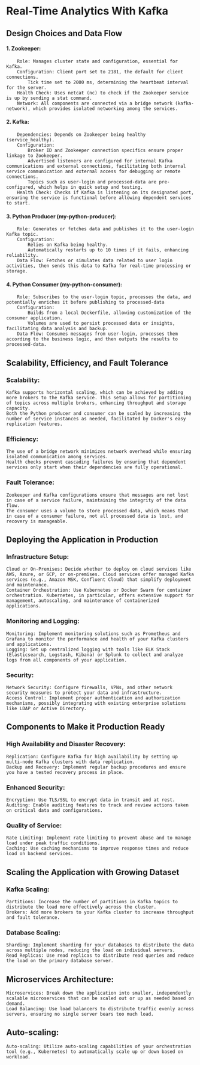 
# Real-Time Analytics With Kafka

## Design Choices and Data Flow
####    1. Zookeeper:
        Role: Manages cluster state and configuration, essential for Kafka.
        Configuration: Client port set to 2181, the default for client connections.
            Tick time set to 2000 ms, determining the heartbeat interval for the server.
        Health Check: Uses netcat (nc) to check if the Zookeeper service is up by sending a stat command.
        Network: All components are connected via a bridge network (kafka-network), which provides isolated networking among the services.

####    2. Kafka:
        Dependencies: Depends on Zookeeper being healthy (service_healthy).
        Configuration:
            Broker ID and Zookeeper connection specifics ensure proper linkage to Zookeeper.
            Advertised listeners are configured for internal Kafka communications and external connections, facilitating both internal service communication and external access for debugging or remote connections.
            Topics such as user-login and processed-data are pre-configured, which helps in quick setup and testing.
        Health Check: Checks if Kafka is listening on its designated port, ensuring the service is functional before allowing dependent services to start.

####    3. Python Producer (my-python-producer):
        Role: Generates or fetches data and publishes it to the user-login Kafka topic.
        Configuration:
            Relies on Kafka being healthy.
            Automatically restarts up to 10 times if it fails, enhancing reliability.
        Data Flow: Fetches or simulates data related to user login activities, then sends this data to Kafka for real-time processing or storage.

####    4. Python Consumer (my-python-consumer):
        Role: Subscribes to the user-login topic, processes the data, and potentially enriches it before publishing to processed-data
        Configuration:
            Builds from a local Dockerfile, allowing customization of the consumer application.
            Volumes are used to persist processed data or insights, facilitating data analysis and backup.
        Data Flow: Consumes messages from user-login, processes them according to the business logic, and then outputs the results to processed-data.



## Scalability, Efficiency, and Fault Tolerance

### Scalability:
    Kafka supports horizontal scaling, which can be achieved by adding more brokers to the Kafka service. This setup allows for partitioning of topics across multiple brokers, enhancing throughput and storage capacity.
    Both the Python producer and consumer can be scaled by increasing the number of service instances as needed, facilitated by Docker's easy replication features.

### Efficiency:
    The use of a bridge network minimizes network overhead while ensuring isolated communication among services.
    Health checks prevent cascading failures by ensuring that dependent services only start when their dependencies are fully operational.

### Fault Tolerance:
    Zookeeper and Kafka configurations ensure that messages are not lost in case of a service failure, maintaining the integrity of the data flow.
    The consumer uses a volume to store processed data, which means that in case of a consumer failure, not all processed data is lost, and recovery is manageable.

## Deploying the Application in Production

### Infrastructure Setup:
    Cloud or On-Premises: Decide whether to deploy on cloud services like AWS, Azure, or GCP, or on-premises. Cloud services offer managed Kafka services (e.g., Amazon MSK, Confluent Cloud) that simplify deployment and maintenance.
    Container Orchestration: Use Kubernetes or Docker Swarm for container orchestration. Kubernetes, in particular, offers extensive support for management, autoscaling, and maintenance of containerized applications.

### Monitoring and Logging:
    Monitoring: Implement monitoring solutions such as Prometheus and Grafana to monitor the performance and health of your Kafka clusters and applications.
    Logging: Set up centralized logging with tools like ELK Stack (Elasticsearch, Logstash, Kibana) or Splunk to collect and analyze logs from all components of your application.

### Security:
    Network Security: Configure firewalls, VPNs, and other network security measures to protect your data and infrastructure.
    Access Control: Implement proper authentication and authorization mechanisms, possibly integrating with existing enterprise solutions like LDAP or Active Directory.

## Components to Make it Production Ready

### High Availability and Disaster Recovery:
    Replication: Configure Kafka for high availability by setting up multi-node Kafka clusters with data replication.
    Backup and Recovery: Implement regular backup procedures and ensure you have a tested recovery process in place.

### Enhanced Security:
    Encryption: Use TLS/SSL to encrypt data in transit and at rest.
    Auditing: Enable auditing features to track and review actions taken on critical data and configurations.

### Quality of Service:
    Rate Limiting: Implement rate limiting to prevent abuse and to manage load under peak traffic conditions.
    Caching: Use caching mechanisms to improve response times and reduce load on backend services.

## Scaling the Application with Growing Dataset

### Kafka Scaling:
    Partitions: Increase the number of partitions in Kafka topics to distribute the load more effectively across the cluster.
    Brokers: Add more brokers to your Kafka cluster to increase throughput and fault tolerance.

### Database Scaling:
    Sharding: Implement sharding for your databases to distribute the data across multiple nodes, reducing the load on individual servers.
    Read Replicas: Use read replicas to distribute read queries and reduce the load on the primary database server.

## Microservices Architecture:
    Microservices: Break down the application into smaller, independently scalable microservices that can be scaled out or up as needed based on demand.
    Load Balancing: Use load balancers to distribute traffic evenly across servers, ensuring no single server bears too much load.

## Auto-scaling:
    Auto-scaling: Utilize auto-scaling capabilities of your orchestration tool (e.g., Kubernetes) to automatically scale up or down based on workload.
